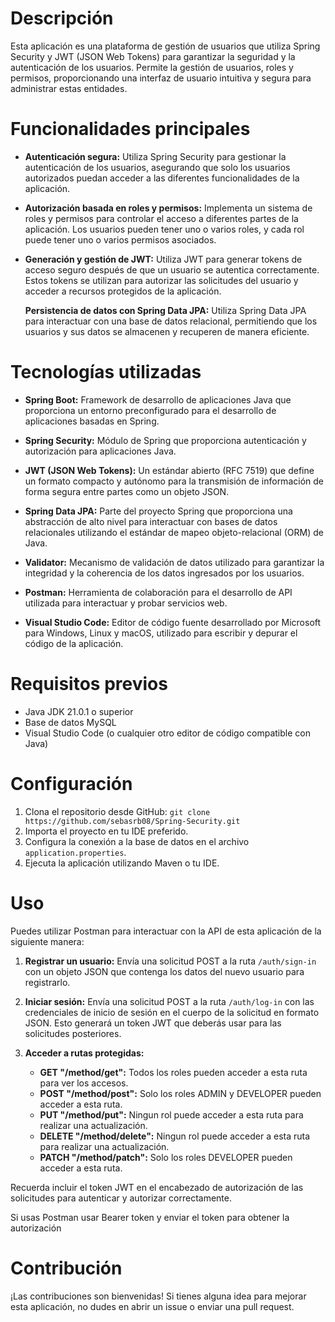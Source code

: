  # Descripción

Esta aplicación es una plataforma de gestión de usuarios que utiliza Spring Security y JWT (JSON Web Tokens) para garantizar la seguridad y la autenticación de los usuarios. Permite la gestión de usuarios, roles y permisos, proporcionando una interfaz de usuario intuitiva y segura para administrar estas entidades.

# Funcionalidades principales

-   **Autenticación segura:** Utiliza Spring Security para gestionar la autenticación de los usuarios, asegurando que solo los usuarios autorizados puedan acceder a las diferentes funcionalidades de la aplicación.
    
-   **Autorización basada en roles y permisos:** Implementa un sistema de roles y permisos para controlar el acceso a diferentes partes de la aplicación. Los usuarios pueden tener uno o varios roles, y cada rol puede tener uno o varios permisos asociados.
    
-   **Generación y gestión de JWT:** Utiliza JWT para generar tokens de acceso seguro después de que un usuario se autentica correctamente. Estos tokens se utilizan para autorizar las solicitudes del usuario y acceder a recursos protegidos de la aplicación.

    **Persistencia de datos con Spring Data JPA:** Utiliza Spring Data JPA para interactuar con una base de datos relacional, permitiendo que los usuarios y sus datos se almacenen y recuperen de manera eficiente.

# Tecnologías utilizadas

-   **Spring Boot:** Framework de desarrollo de aplicaciones Java que proporciona un entorno preconfigurado para el desarrollo de aplicaciones basadas en Spring.
    
-   **Spring Security:** Módulo de Spring que proporciona autenticación y autorización para aplicaciones Java.
    
-   **JWT (JSON Web Tokens):** Un estándar abierto (RFC 7519) que define un formato compacto y autónomo para la transmisión de información de forma segura entre partes como un objeto JSON.
 
-   **Spring Data JPA:** Parte del proyecto Spring que proporciona una abstracción de alto nivel para interactuar con bases de datos relacionales utilizando el estándar de mapeo objeto-relacional (ORM) de Java.
    
-   **Validator:** Mecanismo de validación de datos utilizado para garantizar la integridad y la coherencia de los datos ingresados por los usuarios.
  
-   **Postman:** Herramienta de colaboración para el desarrollo de API utilizada para interactuar y probar servicios web.
    
-   **Visual Studio Code:** Editor de código fuente desarrollado por Microsoft para Windows, Linux y macOS, utilizado para escribir y depurar el código de la aplicación.

# Requisitos previos

-   Java JDK 21.0.1 o superior
-   Base de datos MySQL
-   Visual Studio Code (o cualquier otro editor de código compatible con Java)

# Configuración

1.  Clona el repositorio desde GitHub: `git clone https://github.com/sebasrb08/Spring-Security.git`
2.  Importa el proyecto en tu IDE preferido.
3.  Configura la conexión a la base de datos en el archivo `application.properties`.
4.  Ejecuta la aplicación utilizando Maven o tu IDE.

# Uso

Puedes utilizar Postman para interactuar con la API de esta aplicación de la siguiente manera:

1.  **Registrar un usuario:** Envía una solicitud POST a la ruta `/auth/sign-in` con un objeto JSON que contenga los datos del nuevo usuario para registrarlo.
    
2.  **Iniciar sesión:** Envía una solicitud POST a la ruta `/auth/log-in` con las credenciales de inicio de sesión en el cuerpo de la solicitud en formato JSON. Esto generará un token JWT que deberás usar para las solicitudes posteriores.
    
3.  **Acceder a rutas protegidas:**
    
    -   **GET "/method/get":** Todos los roles pueden acceder a esta ruta para ver los accesos.
    -   **POST "/method/post":** Solo los roles ADMIN y DEVELOPER pueden acceder a esta ruta.
    -   **PUT "/method/put":** Ningun rol puede acceder a esta ruta para realizar una actualización.
    -   **DELETE "/method/delete":** Ningun rol puede acceder a esta ruta para realizar una actualización.
    -   **PATCH "/method/patch":** Solo los roles DEVELOPER pueden acceder a esta ruta.

Recuerda incluir el token JWT en el encabezado de autorización de las solicitudes para autenticar y autorizar correctamente.

Si usas Postman usar Bearer token y enviar el token para obtener la autorización

# Contribución

¡Las contribuciones son bienvenidas! Si tienes alguna idea para mejorar esta aplicación, no dudes en abrir un issue o enviar una pull request.

